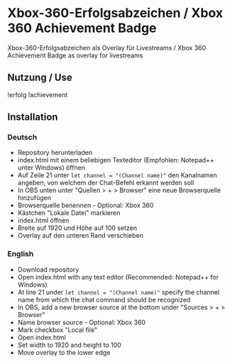 # Xbox-360-Erfolgsabzeichen / Xbox 360 Achievement Badge
Xbox-360-Erfolgsabzeichen als Overlay für Livestreams / Xbox 360 Achievement Badge as overlay for livestreams

## Nutzung / Use
!erfolg
!achievement

## Installation
### Deutsch
* Repository herunterladen
* index.html mit einem beliebigen Texteditor (Empfohlen: Notepad++ unter Windows) öffnen
* Auf Zeile 21 unter `let channel = "(Channel name)"` den Kanalnamen angeben, von welchem der Chat-Befehl erkannt werden soll
* In OBS unten unter "Quellen > + > Browser" eine neue Browserquelle hinzufügen
* Browserquelle benennen - Optional: Xbox 360
* Kästchen "Lokale Datei" markieren
* index.html öffnen
* Breite auf 1920 und Höhe auf 100 setzen
* Overlay auf den unteren Rand verschieben

### English
* Download repository
* Open index.html with any text editor (Recommended: Notepad++ for Windows)
* At line 21 under `let channel = "(Channel name)"` specify the channel name from which the chat command should be recognized
* In OBS, add a new browser source at the bottom under "Sources > + > Browser"
* Name browser source - Optional: Xbox 360
* Mark checkbox "Local file"
* Open index.html
* Set width to 1920 and height to 100
* Move overlay to the lower edge
